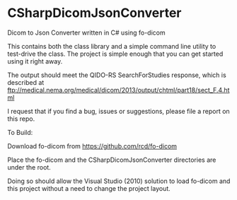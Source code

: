 CSharpDicomJsonConverter
========================

Dicom to Json Converter written in C# using fo-dicom

This contains both the class library and a simple command line utility to test-drive the class. The project is simple enough that you can get started using it right away.

The output should meet the QIDO-RS SearchForStudies response, which is described at ftp://medical.nema.org/medical/dicom/2013/output/chtml/part18/sect_F.4.html

I request that if you find a bug, issues or suggestions, please file a report on this repo.

To Build:

Download fo-dicom from https://github.com/rcd/fo-dicom

Place the fo-dicom and the CSharpDicomJsonConverter directories are under the root.
         
Doing so should allow the Visual Studio (2010) solution to load fo-dicom and this project without a need to change the project layout.

